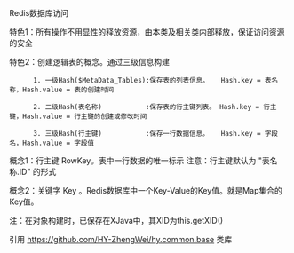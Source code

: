 Redis数据库访问


特色1：所有操作不用显性的释放资源，由本类及相关类内部释放，保证访问资源的安全

特色2：创建逻辑表的概念。通过三级信息构建

          1. 一级Hash($MetaData_Tables):保存表的列表信息。   Hash.key = 表名称，Hash.value = 表的创建时间
          
          2. 二级Hash(表名称)           :保存表的行主键列表。 Hash.key = 行主键，Hash.value = 行主键的创建或修改时间
          
          3. 三级Hash(行主键)           :保存一行数据信息。   Hash.key = 字段名，Hash.value = 字段值
          
        
 概念1：行主键  RowKey。表中一行数据的唯一标示
                      注意：行主键默认为 "表名称.ID" 的形式
                      
 概念2：关键字  Key   。Redis数据库中一个Key-Value的Key值。就是Map集合的Key值。
 
 
 注：在对象构建时，已保存在XJava中，其XID为this.getXID()
 
 
 引用 https://github.com/HY-ZhengWei/hy.common.base 类库